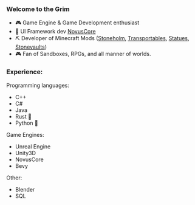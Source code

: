 ### Welcome to the Grim

- 🎮 Game Engine & Game Development enthusiast
- 🔘 UI Framework dev [NovusCore](https://github.com/novuscore/)
- ⛏ Developer of Minecraft Mods ([Stoneholm](https://github.com/TheGrimsey/Stoneholm/), [Transportables](https://github.com/TheGrimsey/Stonevaults), [Statues](https://github.com/TheGrimsey/Statues), [Stonevaults](https://github.com/TheGrimsey/Stonevaults))
- 🎮 Fan of Sandboxes, RPGs, and all manner of worlds.

### Experience:
Programming languages:
- C++
- C#
- Java
- Rust 🦀
- Python 🐍

Game Engines:
- Unreal Engine
- Unity3D
- NovusCore
- Bevy

Other:
- Blender
- SQL

<!--
**TheGrimsey/thegrimsey** is a ✨ _special_ ✨ repository because its `README.md` (this file) appears on your GitHub profile.

Here are some ideas to get you started:

- 🔭 I’m currently working on ...
- 🌱 I’m currently learning ...
- 👯 I’m looking to collaborate on ...
- 🤔 I’m looking for help with ...
- 💬 Ask me about ...
- 📫 How to reach me: ...
- 😄 Pronouns: ...
- ⚡ Fun fact: ...
-->
